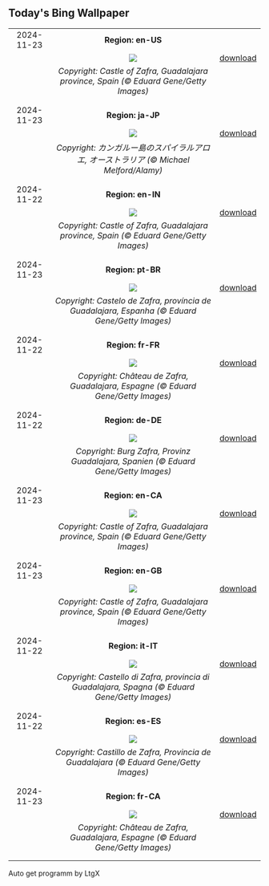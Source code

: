 ## Today's Bing Wallpaper
|      |      |      |
| :----: | :----: | :----: |
|2024-11-23|**Region: en-US**||
||![](https://www.bing.com/th?id=OHR.ZafraCastle_EN-US5032917939_UHD.jpg&pid=hp&w=1152&h=648&rs=1&c=4)| [download](https://www.bing.com/th?id=OHR.ZafraCastle_EN-US5032917939_UHD.jpg)|
||*Copyright: Castle of Zafra, Guadalajara province, Spain (© Eduard Gene/Getty Images)*
||
|||
|2024-11-23|**Region: ja-JP**||
||![](https://www.bing.com/th?id=OHR.FibonacciAloe_JA-JP5597690966_UHD.jpg&pid=hp&w=1152&h=648&rs=1&c=4)| [download](https://www.bing.com/th?id=OHR.FibonacciAloe_JA-JP5597690966_UHD.jpg)|
||*Copyright: カンガルー島のスパイラルアロエ, オーストラリア (© Michael Melford/Alamy)*
||
|||
|2024-11-22|**Region: en-IN**||
||![](https://www.bing.com/th?id=OHR.ZafraCastle_EN-IN7242103758_UHD.jpg&pid=hp&w=1152&h=648&rs=1&c=4)| [download](https://www.bing.com/th?id=OHR.ZafraCastle_EN-IN7242103758_UHD.jpg)|
||*Copyright: Castle of Zafra, Guadalajara province, Spain (© Eduard Gene/Getty Images)*
||
|||
|2024-11-23|**Region: pt-BR**||
||![](https://www.bing.com/th?id=OHR.ZafraCastle_PT-BR0233064740_UHD.jpg&pid=hp&w=1152&h=648&rs=1&c=4)| [download](https://www.bing.com/th?id=OHR.ZafraCastle_PT-BR0233064740_UHD.jpg)|
||*Copyright: Castelo de Zafra, província de Guadalajara, Espanha (© Eduard Gene/Getty Images)*
||
|||
|2024-11-22|**Region: fr-FR**||
||![](https://www.bing.com/th?id=OHR.ZafraCastle_FR-FR2717876307_UHD.jpg&pid=hp&w=1152&h=648&rs=1&c=4)| [download](https://www.bing.com/th?id=OHR.ZafraCastle_FR-FR2717876307_UHD.jpg)|
||*Copyright: Château de Zafra, Guadalajara, Espagne (© Eduard Gene/Getty Images)*
||
|||
|2024-11-22|**Region: de-DE**||
||![](https://www.bing.com/th?id=OHR.ZafraCastle_DE-DE3961546434_UHD.jpg&pid=hp&w=1152&h=648&rs=1&c=4)| [download](https://www.bing.com/th?id=OHR.ZafraCastle_DE-DE3961546434_UHD.jpg)|
||*Copyright: Burg Zafra, Provinz Guadalajara, Spanien (© Eduard Gene/Getty Images)*
||
|||
|2024-11-23|**Region: en-CA**||
||![](https://www.bing.com/th?id=OHR.ZafraCastle_EN-CA3608705054_UHD.jpg&pid=hp&w=1152&h=648&rs=1&c=4)| [download](https://www.bing.com/th?id=OHR.ZafraCastle_EN-CA3608705054_UHD.jpg)|
||*Copyright: Castle of Zafra, Guadalajara province, Spain (© Eduard Gene/Getty Images)*
||
|||
|2024-11-23|**Region: en-GB**||
||![](https://www.bing.com/th?id=OHR.ZafraCastle_EN-GB7885196184_UHD.jpg&pid=hp&w=1152&h=648&rs=1&c=4)| [download](https://www.bing.com/th?id=OHR.ZafraCastle_EN-GB7885196184_UHD.jpg)|
||*Copyright: Castle of Zafra, Guadalajara province, Spain (© Eduard Gene/Getty Images)*
||
|||
|2024-11-22|**Region: it-IT**||
||![](https://www.bing.com/th?id=OHR.ZafraCastle_IT-IT7473974060_UHD.jpg&pid=hp&w=1152&h=648&rs=1&c=4)| [download](https://www.bing.com/th?id=OHR.ZafraCastle_IT-IT7473974060_UHD.jpg)|
||*Copyright: Castello di Zafra, provincia di Guadalajara, Spagna (© Eduard Gene/Getty Images)*
||
|||
|2024-11-22|**Region: es-ES**||
||![](https://www.bing.com/th?id=OHR.ZafraCastle_ES-ES2585214053_UHD.jpg&pid=hp&w=1152&h=648&rs=1&c=4)| [download](https://www.bing.com/th?id=OHR.ZafraCastle_ES-ES2585214053_UHD.jpg)|
||*Copyright: Castillo de Zafra, Provincia de Guadalajara (© Eduard Gene/Getty Images)*
||
|||
|2024-11-23|**Region: fr-CA**||
||![](https://www.bing.com/th?id=OHR.ZafraCastle_FR-CA7635985017_UHD.jpg&pid=hp&w=1152&h=648&rs=1&c=4)| [download](https://www.bing.com/th?id=OHR.ZafraCastle_FR-CA7635985017_UHD.jpg)|
||*Copyright: Château de Zafra, Guadalajara, Espagne (© Eduard Gene/Getty Images)*
||
|||

Auto get programm by LtgX
